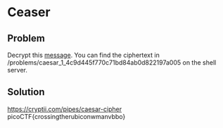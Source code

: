 # Ceaser 

## Problem
Decrypt this [message](https://2019shell1.picoctf.com/static/61868db3838204e921e70dc9a883f0fe/ciphertext). You can find the ciphertext in /problems/caesar_1_4c9d445f770c71bd84ab0d822197a005 on the shell server.

## Solution
https://cryptii.com/pipes/caesar-cipher
picoCTF{crossingtherubiconwmanvbbo}

